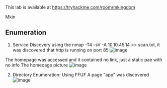 This lab is available at https://tryhackme.com/room/mkingdom

Mkin


## Enumeration
1. Service Discovery
using the nmap -T4 -sV -A 10.10.45.14 >> scan.txt, it was discovered that http is running on port 85
![image](https://github.com/user-attachments/assets/23e0edc2-675d-48b8-942b-8ceea1375b36)

The homepage was accessed and it contained no link, just a static pae with no info
The homeoage picture
![image](https://github.com/user-attachments/assets/5d33b405-1661-4c76-a586-4fb6b4fb319c)

2. Directory Enumeration: 
Using FFUF
A page "app" was discovered 
![image](https://github.com/user-attachments/assets/a283822e-302f-4479-99b1-376969e462c6)

